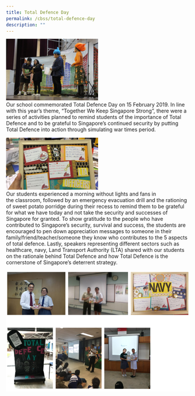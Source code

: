 ```yaml
---
title: Total Defence Day
permalink: /cbss/total-defence-day
description: ""
---
```

<div>
<div style="float: right">
<img src="/images/total-defence-2-min.jpg" 
     style="width:50%">
</div>
<div>
<p>Our school commemorated Total Defence Day on 15 February 2019. In line with this year&rsquo;s theme, &ldquo;Together We Keep Singapore Strong&rdquo;, there were a series of activities planned to remind students of the importance of Total Defence and to be grateful to Singapore&rsquo;s continued security by putting Total Defence into action through simulating war times period.</p>
</div>
</div>

<div>
<div style="float: left">
<img src="/images/total-defence-1.jpg" 
     style="width:50%">
</div>
<div>
<p>Our students experienced a morning without lights and fans in the&nbsp;classroom, followed by an emergency evacuation drill and the rationing of sweet potato porridge during their recess to remind them to be grateful for what we have today and not take the security and successes of Singapore for granted. To show gratitude to the people who have contributed to Singapore&rsquo;s security, survival and success, the students are encouraged to pen down appreciation messages to someone in their family/friend/teacher/someone they know who contributes to the 5 aspects of total defence. Lastly, speakers representing different sectors such as healthcare, navy, Land Transport Authority (LTA) shared with our students on the rationale behind Total Defence and how Total Defence is the cornerstone of Singapore&rsquo;s deterrent strategy.</p>
</div>
</div>

![](/images/totaldefence3.png)